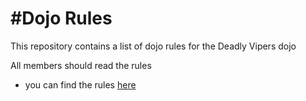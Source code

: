 #Dojo Rules
==========

This repository contains a list of dojo rules for the Deadly Vipers dojo

All members should read the rules

* you can find the rules [here](https://github.com/deadlyvipers)

